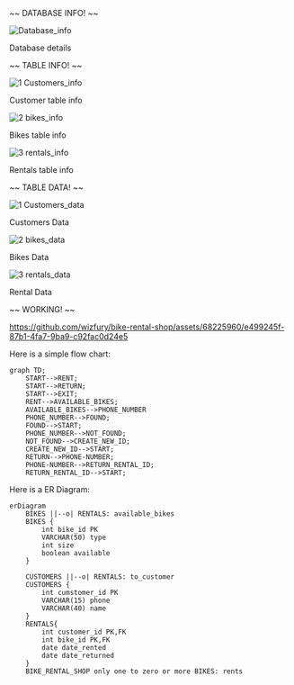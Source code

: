 ~~ DATABASE INFO! ~~

![Database_info](https://github.com/wizfury/bike-rental-shop/assets/68225960/c1508617-67b4-4bda-8444-9510dca9d615)

Database details

~~ TABLE INFO! ~~

![1 Customers_info](https://github.com/wizfury/bike-rental-shop/assets/68225960/50dd4527-9f29-409a-b58b-35a0daa66885)

Customer table info

![2 bikes_info](https://github.com/wizfury/bike-rental-shop/assets/68225960/aee35676-0e86-480f-9fd2-e7aaaf840636)

Bikes table info

![3 rentals_info](https://github.com/wizfury/bike-rental-shop/assets/68225960/25a30678-84c2-4b34-b5c9-0224217a368d)

Rentals table info

~~ TABLE DATA! ~~

![1 Customers_data](https://github.com/wizfury/bike-rental-shop/assets/68225960/11625d67-001a-4409-a5a4-eb7951fd65d4)

Customers Data

![2 bikes_data](https://github.com/wizfury/bike-rental-shop/assets/68225960/46efca9c-ce16-46fc-9819-806588d32190)

Bikes Data

![3 rentals_data](https://github.com/wizfury/bike-rental-shop/assets/68225960/16f9ec4f-06e4-4350-86a5-8f9e029cd086)

Rental Data

~~ WORKING! ~~

https://github.com/wizfury/bike-rental-shop/assets/68225960/e499245f-87b1-4fa7-9ba9-c92fac0d24e5



Here is a simple flow chart:

```mermaid
graph TD;
    START-->RENT;
    START-->RETURN;
    START-->EXIT;
    RENT-->AVAILABLE_BIKES;
    AVAILABLE_BIKES-->PHONE_NUMBER
    PHONE_NUMBER-->FOUND;
    FOUND-->START;
    PHONE_NUMBER-->NOT_FOUND;
    NOT_FOUND-->CREATE_NEW_ID;
    CREATE_NEW_ID-->START;
    RETURN-->PHONE-NUMBER;
    PHONE-NUMBER-->RETURN_RENTAL_ID;
    RETURN_RENTAL_ID-->START;
```

Here is a ER Diagram:


```mermaid
erDiagram
    BIKES ||--o| RENTALS: available_bikes
    BIKES {
        int bike_id PK
        VARCHAR(50) type
        int size
        boolean available
    }
    
    CUSTOMERS ||--o| RENTALS: to_customer
    CUSTOMERS {
        int cumstomer_id PK
        VARCHAR(15) phone
        VARCHAR(40) name
    }
    RENTALS{
        int customer_id PK,FK
        int bike_id PK,FK
        date date_rented
        date date_returned
    }
    BIKE_RENTAL_SHOP only one to zero or more BIKES: rents
```

